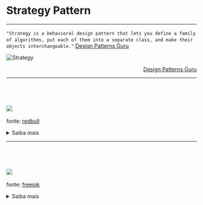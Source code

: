 # Strategy Pattern
---

`"Strategy is a behavioral design pattern that lets you define a family of algorithms, put each of them into a separate class, and make their objects interchangeable."` [Design Patterns Guru](https://refactoring.guru/design-patterns/strategy)

![Strategy](https://refactoring.guru/images/patterns/diagrams/strategy/structure.png)
<div align="right">

[Design Patterns Guru](https://refactoring.guru/design-patterns/strategy)

</div>

---
## <a href="./01-example-street-fighter" style="color:white;">01 - Street Fighter Example</a>

<img src="https://img.redbull.com/images/c_crop,x_0,y_0,h_720,w_1280/c_fill,w_910,h_512/q_auto,f_auto/redbullcom/2017/05/26/f54674bf-425f-489a-9e9a-b4c899d03ad8/ultra-street-fighter-2-character-selection-screen" width="800">

fonte: [redbull](https://www.redbull.com/int-en/ultra-street-fighter-2-tips-and-tricks)

<details>
<summary>
Saiba mais
</summary>

Nesse exemplo, é possível observar o padrão _Strategy_ sendo utilizado em mais de um cenário.

O Padrão Strategy é utilizado para tornar intercambiável o uso das classes concretas `Akuma` e `Balrog` (nossos players) na chamada do método `askForStoryPlayer` da classe `Narrator`.

Cada classe que implementa `IPlayer` sabe como carregar e compartilhar sua própria história.

Em uma partida, havendo um `Narrator`, é possível solicitar que ele conte a história de um dos `FightPlayers` que estão no jogo.

Como cada `Player` tem sua própria história para contar e o `Narrator` não deve ser responsável por conhecer cada uma das histórias, apenas a que ele foi solicitado para contar, e nem carregá-las, utilizando o padrão _Strategy_ é possível que seja solicitado ao `Narrator` para contar a história de qualquer `Player`do jogo que respeite a interface `IPlayer`.

Mais detalhes no Diagrama a seguir:

<center>

<img src="./01-example-street-fighter//images/streetFighterDgr.png">

</center>

Como os players sabem atacar e produzir dano nos oponentes uma ideia futura é construir um sistema de batalha.

Também há possibilidade de construir uma Web API para desenvolvimento de um Game integrado a uma aplicação front end.

Mais informações sobre o que cada _ator_ é capaz de fazer podem ser facilmente encontradas no descritivo de cada teste de unidade e integração.

#### Coverage

#### 100%

![coverage](./01-example-street-fighter/images/coverage.png)


</details>

---
## <a href="./01-example-street-fighter" style="color:white;">02 - Payment Methods Example</a>

<img src="https://img.freepik.com/free-photo/close-up-customer-paying-by-credit-card_329181-2048.jpg?w=740&t=st=1666301329~exp=1666301929~hmac=89cbb2341b51f19f9b22c5e013b0b90a3f097bbe4bb164b05e2755b7665ba995" width="800"/>

fonte: [freepik](https://www.freepik.com/free-photo/close-up-customer-paying-by-credit-card_10896159.htm#query=payment&position=21&from_view=search&track=sph)

<details>
<summary>
Saiba mais
</summary>


</details>